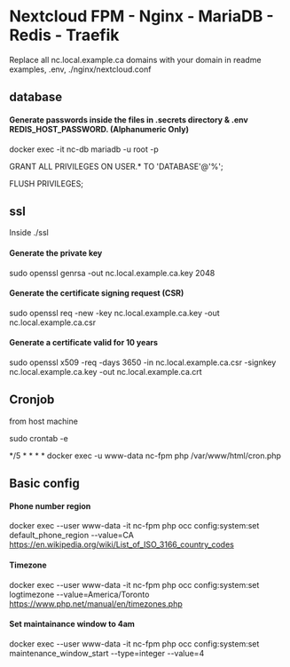 # Nextcloud FPM - Nginx - MariaDB - Redis - Traefik
Replace all nc.local.example.ca domains with your domain in readme examples, .env, ./nginx/nextcloud.conf


## database
#### Generate passwords inside the files in .secrets directory & .env REDIS_HOST_PASSWORD. (Alphanumeric Only)

docker exec -it nc-db mariadb -u root -p

GRANT ALL PRIVILEGES ON USER.* TO 'DATABASE'@'%';

FLUSH PRIVILEGES;



## ssl
Inside ./ssl

#### Generate the private key
sudo openssl genrsa -out nc.local.example.ca.key 2048

#### Generate the certificate signing request (CSR)
sudo openssl req -new -key nc.local.example.ca.key -out nc.local.example.ca.csr

#### Generate a certificate valid for 10 years
sudo openssl x509 -req -days 3650 -in nc.local.example.ca.csr -signkey nc.local.example.ca.key -out nc.local.example.ca.crt



## Cronjob
from host machine

sudo crontab -e

*/5 * * * * docker exec -u www-data nc-fpm php /var/www/html/cron.php



## Basic config

#### Phone number region
docker exec --user www-data -it nc-fpm php occ config:system:set default_phone_region --value=CA
https://en.wikipedia.org/wiki/List_of_ISO_3166_country_codes

#### Timezone
docker exec --user www-data -it nc-fpm php occ config:system:set logtimezone --value=America/Toronto
https://www.php.net/manual/en/timezones.php


#### Set maintainance window to 4am
docker exec --user www-data -it nc-fpm php occ config:system:set maintenance_window_start --type=integer --value=4
